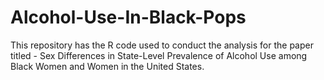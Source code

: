 # Alcohol-Use-In-Black-Pops
This repository has the R code used to conduct the analysis for the paper titled - Sex Differences in State-Level Prevalence of Alcohol Use among Black Women and Women in the United States.
